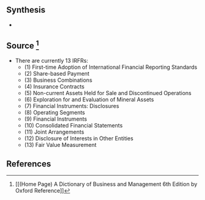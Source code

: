 ## Synthesis
- 
## Source [^1]
- There are currently 13 IRFRs:
	- (1) First-time Adoption of International Financial Reporting Standards
	- (2) Share-based Payment
	- (3) Business Combinations
	- (4) Insurance Contracts
	- (5) Non-current Assets Held for Sale and Discontinued Operations
	- (6) Exploration for and Evaluation of Mineral Assets
	- (7) Financial Instruments: Disclosures
	- (8) Operating Segments
	- (9) Financial Instruments
	- (10) Consolidated Financial Statements
	- (11) Joint Arrangements
	- (12) Disclosure of Interests in Other Entities
	- (13) Fair Value Measurement
## References

[^1]: [[(Home Page) A Dictionary of Business and Management 6th Edition by Oxford Reference]]
